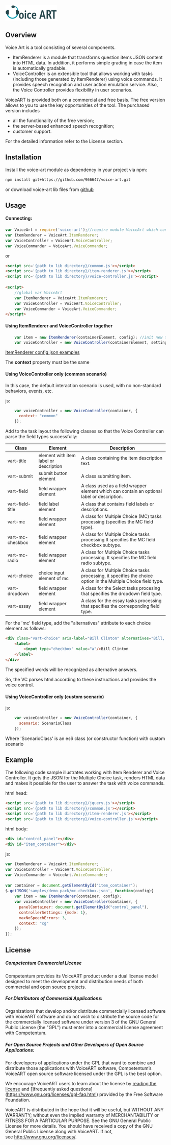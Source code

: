 [![VoiceArt](voice-art.png)](https://github.com/966647/voice-art)

Overview
-------
 Voice Art is a tool consisting of several components.
 
 - ItemRenderer is a module that transforms question items JSON content into HTML data. In addition, it performs simple grading in case the item is automatically gradable.
 - VoiceController is an extensible tool that allows working with tasks (including those generated by ItemRenderer) using voice commands. It provides speech recognition and user action emulation service. Also, the Voice Controller provides flexibility in user scenarios.

VoiceART is provided both on a commercial and free basis. 
The free version allows to you to use the key opportunities of the tool. The purchased version includes

 - all the functionality of the free version;
 - the server-based enhanced speech recognition;
 - customer support.
 
 For the detailed information refer to the License section.

Installation
-------
Install the voice-art module as dependency in your project via npm:
```sh
npm install git+https://github.com/966647/voice-art.git
```
or download voice-art lib files from [github](https://github.com/966647/voice-art)

Usage
-------
####  Connecting:

```javascript
var VoiceArt = require('voice-art');//require module VoiceArt which contain the needed components
var ItemRenderer = VoiceArt.ItemRenderer;
var VoiceController = VoiceArt.VoiceController;
var VoiceCommander = VoiceArt.VoiceCommander;
```
or
```html
<script src='{path to lib directory}/common.js'></script>
<script src='{path to lib directory}/item-renderer.js'></script>
<script src='{path to lib directory}/voice-controller.js'></script>

<script>
    //global var VoiceArt
    var ItemRenderer = VoiceArt.ItemRenderer;
    var VoiceController = VoiceArt.VoiceController;
    var VoiceCommander = VoiceArt.VoiceCommander;
</script>
```


#### Using ItemRenderer and VoiceController together

```javascript
    var item = new ItemRenderer(containerElement, config); //init new task item according to the configuration
    var voiceController = new VoiceController(containerElement, settings); //init VoiceController which parse item html and create voice controller for it
```
[ItemRenderer config json examples](https://github.com/competentum/voice-art/tree/master/src/static/samples)

The **context** property must be the same

####  Using VoiceController only (common scenario)

In this case, the default interaction scenario is used, with no non-standard behaviors, events, etc.

js:
```javascript
    var voiceController = new VoiceController(container, {
      context: "common"
    });
```
Add to the task layout the following classes so that the Voice Controller can parse the field types successfully:

Class | Element | Description
--- | --- | ---
vart-title | element with item label or description | A class containing the item description text.
vart-submit | submit button element | A class submitting item.
vart-field | field wrapper element | A class used as a field wrapper element which can contain an optional label or description.
vart-field-title | field label element | A class that contains field labels or descriptions.
vart-mc | field wrapper element | A class for Multiple Choice (MC) tasks processing (specifies the MC field type).
vart-mc-checkbox | field wrapper element | A class for Multiple Choice tasks processing It specifies the MC field checkbox subtype.
vart-mc-radio | field wrapper element | A class for Multiple Choice tasks processing. It specifies the MC field radio subtype.
vart-choice | choice input element of mc | A class for Multiple Choice tasks processing, it specifies the choice option in the Multiple Choice field type.
vart-dropdown | field wrapper element | A class for the Select tasks procesing that specifies the dropdown field type.
vart-essay | field wrapper element | A class for the essay tasks processing that specifies the corresponding field type.

For the 'mc' field type, add the "alternatives" attribute to each choice element as follows:
```html
<div class="vart-choice" aria-label="Bill Clinton" alternatives="Bill, Clinton">
    <label>
        <input type="checkbox" value="a"/>Bill Clinton
    </label>
</div>
```
The specified words will be recognized as alternative answers.

So, the VC parses html according to these instructions and provides the voice control.

#### Using VoiceController only (custom scenario)

js:
```javascript
    var voiceController = new VoiceController(container, {
      scenario: ScenarioClass
    });
```
Where 'ScenarioClass' is an es6 class (or constructor function) with custom scenario

Example
-------
The following code sample illustrates working with Item Renderer and Voice Controller. It gets the JSON for the Multiple Choice task, renders HTML data and makes it possible for the user to answer the task with voice commands.

html head:
```html
<script src='{path to lib directory}/jquery.js'></script>
<script src='{path to lib directory}/common.js'></script>
<script src='{path to lib directory}/item-renderer.js'></script>
<script src='{path to lib directory}/voice-controller.js'></script>
```
html body:
```html
<div id="control_panel"></div>
<div id="item_container"></div>
```
js:
```javascript
var ItemRenderer = VoiceArt.ItemRenderer;
var VoiceController = VoiceArt.VoiceController;
var VoiceCommander = VoiceArt.VoiceCommander;

var container = document.getElementById('item_container');
$.getJSON('samples/demo-pack/mc-checkbox.json', function(config){
    var item = new ItemRenderer(container, config);
    var voiceController = new VoiceController(container, {
      panelContainer: document.getElementById("control_panel"),
      controllerSettings: {mode: 1},
      maxNoSpeechErrors: 3,
      context: "cg"
    });
});

```



License
-------

##### Competentum Commercial License 
Competentum provides its VoiceART product under a dual license model designed to meet the development and distribution needs of both commercial and open source projects.

##### For Distributors of Commercial Applications:
Organizations that develop and/or distribute commercially licensed software with VoiceART software and do not wish to distribute the source code for the commercially licensed software under version 3 of the GNU General Public License (the "GPL") must enter into a commercial license agreement with Competentum.

##### For Open Source Projects and Other Developers of Open Source Applications:
For developers of applications under the GPL that want to combine and distribute those applications with VoiceART software, Competentum’s VoiceART open source software licensed under the GPL is the best option.

We encourage VoiceART users to learn about the license by [reading the license](https://www.gnu.org/licenses/gpl-3.0.html) and []frequently asked questions](https://www.gnu.org/licenses/gpl-faq.html) provided by the Free Software Foundation.

VoiceART is distributed in the hope that it will be useful, but WITHOUT ANY WARRANTY; without even the implied warranty of MERCHANTABILITY or FITNESS FOR A PARTICULAR PURPOSE. See the GNU General Public License for more details.
You should have received a copy of the GNU General Public License along with VoiceART. If not, see http://www.gnu.org/licenses/.